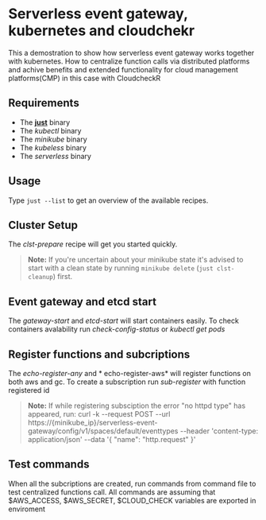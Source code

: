 # Serverless event gateway, kubernetes and cloudchekr
This a demostration to show how serverless event gateway works together with kubernetes. How to centralize function calls via distributed platforms and achive benefits and extended functionality for cloud management platforms(CMP) in this case with CloudcheckR 

## Requirements
* The [**just**](https://github.com/casey/just) binary
* The *kubectl* binary
* The *minikube* binary
* The *kubeless* binary
* The *serverless* binary

## Usage
Type `just --list` to get an overview of the available recipes.

## Cluster Setup
The *clst-prepare* recipe will get you started quickly.

> **Note:** If you're uncertain about your minikube state it's advised to start with a clean state by running `minikube delete` (`just clst-cleanup`) first.

## Event gateway and etcd start 

The *gateway-start* and *etcd-start* will start containers easily. To check containers avalability run *check-config-status* or *kubectl get pods*

## Register functions and subcriptions

The *echo-register-any* and * echo-register-aws* will register functions on both aws and gc. To create a subscription run *sub-register* with function registered id

> **Note:** If while registering subsciption the error "no httpd type" has appeared, run: 
	curl -k --request POST --url https://{minikube_ip}/serverless-event-gateway/config/v1/spaces/default/eventtypes --header 'content-type: application/json' --data '{ "name": "http.request" }'

## Test commands

When all the subcriptions are created, run commands from command file to test centralized functions call. All commands are assuming that $AWS_ACCESS, $AWS_SECRET, $CLOUD_CHECK variables are exported in enviroment

